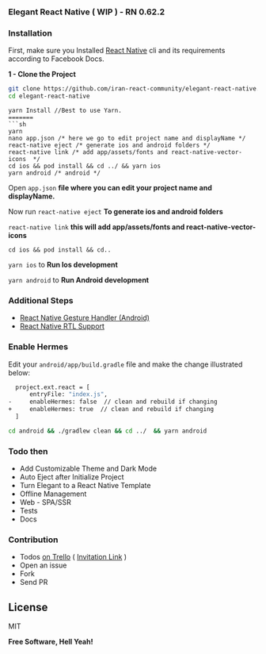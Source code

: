 ### Elegant React Native ( WIP ) - RN 0.62.2
### Installation

First, make sure you Installed [React Native] cli and its requirements according to Facebook Docs.

**1 - Clone the Project**

```sh
git clone https://github.com/iran-react-community/elegant-react-native.git
cd elegant-react-native
```
```
yarn Install //Best to use Yarn.
=======
```sh
yarn
nano app.json /* here we go to edit project name and displayName */
react-native eject /* generate ios and android folders */
react-native link /* add app/assets/fonts and react-native-vector-icons  */
cd ios && pod install && cd ../ && yarn ios
yarn android /* android */
```

Open `app.json` **file where you can edit your project name and displayName.**

Now run `react-native eject` **To generate ios and android folders**

`react-native link` **this will add app/assets/fonts and react-native-vector-icons**

`cd ios && pod install && cd..`

`yarn ios` to **Run Ios development**

`yarn android` to **Run Android development**

### Additional Steps

- [React Native Gesture Handler (Android) ]
- [React Native RTL Support]

### Enable Hermes

Edit your `android/app/build.gradle` file and make the change illustrated below:

```sh
  project.ext.react = [
      entryFile: "index.js",
-     enableHermes: false  // clean and rebuild if changing
+     enableHermes: true  // clean and rebuild if changing
  ]
```

```sh
cd android && ./gradlew clean && cd ../  && yarn android
```

### Todo then

- Add Customizable Theme and Dark Mode
- Auto Eject after Initialize Project
- Turn Elegant to a React Native Template
- Offline Management
- Web - SPA/SSR
- Tests
- Docs

### Contribution

- Todos [on Trello] ( [Invitation Link] )
- Open an issue
- Fork
- Send PR

## License

MIT

**Free Software, Hell Yeah!**

[react native]: https://facebook.github.io/react-native/docs/getting-started
[react native gesture handler (android) ]: https://kmagiera.github.io/react-native-gesture-handler/docs/getting-started.html#android
[react native rtl support]: https://facebook.github.io/react-native/blog/2016/08/19/right-to-left-support-for-react-native-apps#making-an-app-rtl-ready
[on trello]: https://trello.com/b/51mP8jB1/elegant-react-native
[invitation link]: https://trello.com/invite/b/51mP8jB1/f66ec266f4d71ac3ae8d2b6d21b9c32f/elegant-react-native
